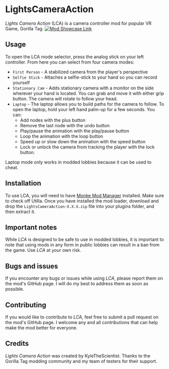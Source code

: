 # LightsCameraAction

*Lights Camera Action* (LCA) is a camera controller mod for popular VR Game, Gorilla Tag. 
[![Mod Showcase Link](https://img.youtube.com/vi/CmS4ujiInqg/0.jpg)](https://youtu.be/CmS4ujiInqg)

## Usage
To open the LCA mode selector, press the analog stick on your left controller. From here you can select from four camera modes:
* `First Person` - A stabilized camera from the player's perspective
* `Selfie Stick` - Attaches a selfie-stick to your hand so you can record yourself 
* `Stationary Cam` - Adds stationary camera with a monitor on the side wherever your hand is located. You can grab and move it with either grip button. The camera will rotate to follow your head.
* `Laptop` - The laptop allows you to build paths for the camera to follow. To open the laptop, hold your left hand palm-up for a few seconds. You can:
	* Add nodes with the plus button
	* Remove the last node with the undo button
	* Play/pause the animation with the play/pause button
	* Loop the animation with the loop button
	* Speed up or slow down the animation with the speed button
	* Lock or unlock the camera from tracking the player with the lock button.

Laptop mode only works in modded lobbies because it can be used to cheat. 

## Installation
To use LCA, you will need to have [Monke Mod Manager](https://github.com/DeadlyKitten/MonkeModManager/releases) installed. Make sure to check off Utilla. Once you have installed the mod loader, download and drop the `LightsCameraAction-X.X.X.zip` file into your plugins folder, and then extract it. 

## Important notes

While *LCA* is designed to be safe to use in modded lobbies, it is important to note that using mods in any form in public lobbies can result in a ban from the game. Use *LCA* at your own risk.

## Bugs and issues
If you encounter any bugs or issues while using *LCA*, please report them on the mod's GitHub page. I will do my best to address them as soon as possible. 

## Contributing
If you would like to contribute to *LCA*, feel free to submit a pull request on the mod's GitHub page. I welcome any and all contributions that can help make the mod better for everyone.

## Credits
*Lights Camera Action* was created by KyleTheScientist. 
Thanks to the Gorilla Tag modding community and my team of testers for their support.